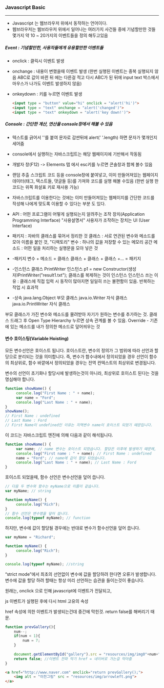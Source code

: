 ### Javascript Basic

------



- Javascript 는 웹브라우저 위에서 동작하는 언어이다.
- 웹브라우저는 웹브라우저 위에서 일어나는 여러가지 사건들 중에  기념할만한 것들 몇가지 약 10 ~ 20가지의 이벤트들을 정의 해두고있음 



##### Event : 기념할만한, 사용자들에게 유용할만한 이벤트들

- onclick : 클릭시 이벤트 발생

- onchange : 내용이 변했을때 이벤트 발생 (한번 실행된 이벤트는 중복 실행되지 않음 ABC로 값이 바뀐 뒤 에는 다른걸 적고 다시 ABC가 된 뒤에 input text 박스에서 마우스가 나가도 이벤트 발생하지 않음)

- onkeydown : 키를 누르면 이벤트 발생

  ```html
  <input type = "button" value="hi" onclick = "alert('hi')">
  <input type = "text" onchange = "alert('changed')">
  <input type = "text" onkeydown = "alert('key down!')">
  ```

  

##### Console : 간단한 계산, 연산을 console창에서 해볼 수 있음

-  텍스트를 긁어서 ''를 붙여 문자로 감싼뒤에 alert(' '.length) 하면 문자가 몇개인지 세어줌
- console에서 실행하는 자바스크립트는 해당 웹페이지에 기반해서 작동됨
- 개발자 창(F12) -> Elements 탭 에서 esc키를 누르면 콘솔창과 함께 볼수 있음
- 랜덤 추출 스크립트 코드 등을 console창에 붙여넣고, 이미 만들어져있는 웹페이지 데이터(태그, 텍스트들, 댓글들 등)를 가져와 코드를 실행 해볼 수있음 (한번 실행 한 코드는 위쪽 화살표 키로 재사용 가능)
- 자바스크립트를 이용한다는 것에는 이미 만들어져있는 웹페이지를 간단한 코드를 작성해 나에게 맞도록 이용할 수 있다는 부분 도 있다.





- API : 어떤 프로그램이 어떻게 실행되는지 알려주는 조작 장치(Application Programming Interface) "사용설명서"
  사용자가 조작하는 장치는 UI (User Interface)
- 패키지 : 자바의 클래스를 묶어서 정리한 것
  클래스 : 서로 연관된 변수와 메소드를 모아 이름을 붙인 것, "디렉토리"
  변수 : 하나의 값을 저장할 수 있는 메모리 공간
  메소드 : 어떤 일을 처리하는 실행문을 모아 넣은 것

- -패키지
  변수 + 메소드 = 클래스
  클래스 + 클래스 + 클래스 +... = 패키지

- -인스턴스
  클래스 PrintWriter 인스턴스 p1 = new Constructor(생성자)PrintWriter("result1.txt");
  클래스를 복제하는 것이 인스턴스
  인스턴스 쓰는 이유 : 클래스에 직접 입력 시 동작이 많아지면 일일히 쓰는 불편함이 있음.
  반복하는 작업 시 효과적

- -상속
  java.lang.Object 부모 클래스
  java.io.Writer 자식 클래스
  java.io.PrintWriter 자식 클래스

부모 클래스가 가진 변수와 메소드를 물려받아 자기가 원하는 변수를 추가하는 것.
클래스 드래그 후 Open Type Hierarchy 누르면 상속 관계를 볼 수 있음.
Override - 기존에 있는 메소드를 내가 정의한 메소드로 덮어씌우는 것



#### 변수 호이스팅(Variable Hoisting)

모든 변수선언은 호이스트 됩니다. 호이스트란, 변수의 정의가 그 범위에 따라 선언과 할당으로 분리되는 것을 의미합니다. 즉, 변수가 함수내에서 정의되었을 경우 선언이 함수의 최상위로, 함수 바깥에서 정의되었을 경우는 전역 컨텍스트의 최상위로 변경됩니다.

변수의 선언이 초기화나 할당시에 발생하는것이 아니라, 최상위로 호이스트 된다는 것을 명심해야 합니다.

```javascript
function showName() {
     console.log("First Name : " + name);
     var name = "Ford";
     console.log("Last Name : " + name);
}
showName();
// First Name : undefined
// Last Name : Ford
// First Name이 undefined인 이유는 지역변수 name이 호이스트 되었기 때문입니다.

```

이 코드는 자바스크립트 엔진에 의해 다음과 같이 해석됩니다.

```javascript
function showName() {
     var name; // name 변수는 호이스트 되었습니다. 할당은 이후에 발생하기 때문에, 이 시점에 name의 값은 undefined 입니다.
     console.log("First name : " + name); // First Name : undefined
     name = "Ford"; // name에 값이 할당 되었습니다.
     console.log("Last Name : " + name); // Last Name : Ford
}
```



호이스트 되었을때, 함수 선언은 변수선언을 덮어 씁니다.

```javascript
// 다음 두 변수와 함수는 myName으로 이름이 같습니다.
var myName; // string

function myName() {
     console.log("Rich");
}
// 함수 선언은 변수명을 덮어 씁니다.
console.log(typeof myName); // function
```



하지만, 변수에 값이 할당될 경우에는 반대로 변수가 함수선언을 덮어 씁니다.

```javascript
var myName = "Richard";

function myName() {
     console.log("Rich");
}

console.log(typeof myName); //string
```

“strict mode”에서 최초의 선언없이 변수에 값을 할당하려 한다면 오류가 발생합니다. 변수에 값을 할당 하려 할때는 항상 미리 선언하는 습관을 들이는것이 좋습니다.



원래는, onclick 으로 인해 javascript에 이벤트가 전달되고, 

js 이벤트가 실행된 후에 다시 html 고유의 속성

href 속성에 의한 이벤트가 발생되는건데 중간에 막힌것. return false를 해버리기 때문.

```javascript
function prevGallery(){
	num--;
	if(num < 1){
		num = 7;
	}
		
	document.getElementById("gallery").src = "resources/img/img0"+num+".jpg";
	return false; //이벤트 전파 막기 href = 네이버로 가는걸 막아줌
}
```

```html
<a href="http://www.naver.com" onclick="return prevGallery();">
	<img alt = "이전그림" src = "resources/img/arrowleft.png">
</a>
```

